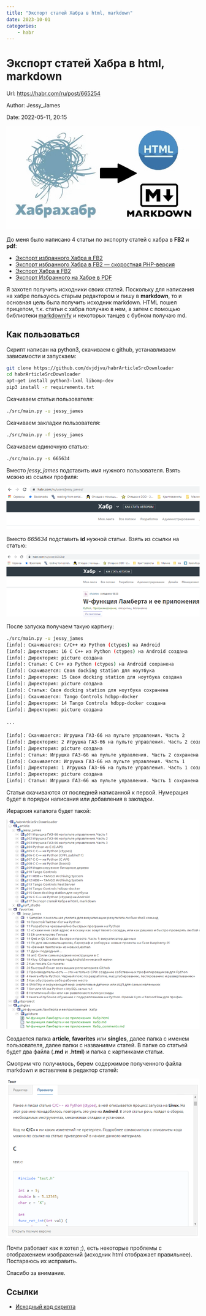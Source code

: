 ```yaml
---
title: "Экспорт статей Хабра в html, markdown"
date: 2023-10-01
categories:
    - habr
---
```


# Экспорт статей Хабра в html, markdown
Url: https://habr.com/ru/post/665254


Author: Jessy\_James


Date: 2022-05-11, 20:15


 ![image](picture/qjfgxsxydopwlarzimlvqus-mwq.png)

  

До меня было написано 4 статьи по экспорту статей с хабра в **FB2** и **pdf**:

  

* [Экспорт избранного Хабра в FB2](https://habr.com/ru/post/116982/)
* [Экспорт избранного Хабра в FB2 — скоростная PHP-версия](https://habr.com/ru/post/170755/)
* [Экспорт Хабра в FB2](https://habr.com/ru/post/174649/)
* [Экспорт Избранного на Хабре в PDF](https://habr.com/ru/post/208802/)

  

Я захотел получить исходники своих статей.  Поскольку для написания на хабре пользуюсь старым редактором и пишу в **markdown**, то и основная цель была получить исходник markdown. HTML пошел прицепом, т.к. статьи с хабра получаю в нем, а затем с помощью библиотеки [markdownify](https://github.com/matthewwithanm/python-markdownify) и некоторых танцев с бубном получаю md.

  

## Как пользоваться

  

Скрипт написан на python3, скачиваем с github, устанавливаем зависимости и запускаем:

  


```bash
git clone https://github.com/dvjdjvu/habrArticleSrcDownloader
cd habrArticleSrcDownloader
apt-get install python3-lxml libomp-dev
pip3 install -r requirements.txt
```
  

Скачиваем статьи пользователя:

  


```bash
./src/main.py -u jessy_james
```
  

Скачиваем закладки пользователя:

  


```bash
./src/main.py -f jessy_james
```
  

Скачиваем одиночную статью:

  


```bash
./src/main.py -s 665634
```
  

Вместо *jessy\_james* подставить имя нужного пользователя. Взять можно из ссылки профиля:

  

![](picture/4eurmlni9b4f15fuqpuz4wrolmq.png)  

Вместо *665634* подставить **id** нужной статьи. Взять из ссылки на статью:

  

![](picture/vd45s-gggetrnpbkq9czftttz5o.png)  

После запуска получаем такую картину:

  


```bash
./src/main.py -u jessy_james
[info]: Скачивается: C/C++ из Python (ctypes) на Android
[info]: Директория: 16 C C++ из Python (ctypes) на Android создана
[info]: Директория: picture создана
[info]: Статья: C C++ из Python (ctypes) на Android сохранена
[info]: Скачивается: Своя docking station для ноутбука
[info]: Директория: 15 Своя docking station для ноутбука создана
[info]: Директория: picture создана
[info]: Статья: Своя docking station для ноутбука сохранена
[info]: Скачивается: Tango Controls hdbpp-docker
[info]: Директория: 14 Tango Controls hdbpp-docker создана
[info]: Директория: picture создана

...

[info]: Скачивается: Игрушка ГАЗ-66 на пульте управления. Часть 2
[info]: Директория: 2 Игрушка ГАЗ-66 на пульте управления. Часть 2 создана
[info]: Директория: picture создана
[info]: Статья: Игрушка ГАЗ-66 на пульте управления. Часть 2 сохранена
[info]: Скачивается: Игрушка ГАЗ-66 на пульте управления. Часть 1
[info]: Директория: 1 Игрушка ГАЗ-66 на пульте управления. Часть 1 создана
[info]: Директория: picture создана
[info]: Статья: Игрушка ГАЗ-66 на пульте управления. Часть 1 сохранена
```
  

Статьи скачиваются от последней написанной к первой. Нумерация будет в порядки написания или добавления в закладки.

  

Иерархия каталога будет такой:

  

![](picture/jjkvikxi-jyjozgmh0q0j-d_qyg.png)  

Создается папка **article**, **favorites** или **singles**, далее папка с именем пользователя, далее папки с названиями статей. В папке со статьей будет два файла (**.md** и **.html**) и папка с картинками статьи.

  

Смотрим что получилось, берем содержимое полученного файла markdown и вставляем в редактор статей:

  

![image](picture/loefbade5qz6a50a4tsuideypmo.png)

  

Почти работает как я хотел ;), есть некоторые проблемы с отображением изображений (исходник html отображает правильнее). Постараюсь их исправить.

  

Спасибо за внимание.

  

## Ссылки

  

* [Исходный код скрипта](https://github.com/dvjdjvu/habrArticleSrcDownloader)
    